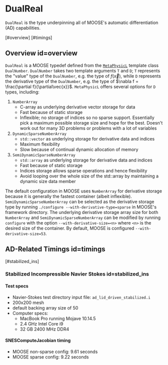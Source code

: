 # DualReal

`DualReal` is the type underpinning all of MOOSE's automatic differentiation (AD)
capabilities.

[#overview]
[#timings]

## Overview id=overview

`DualReal` is a MOOSE typedef defined from the
[`MetaPhysicL`](https://github.com/roystgnr/metaphysicl) template class
`DualNumber`. `DualNumber` takes two template arguments `T` and `D`; `T`
represents the "value" type of the `DualNumber`, e.g. the type of $f(\vec{x})$,
while `D` represents the derivative type of the `DualNumber`, e.g. the type of
$\nabla f = \frac{\partial f}{\partial\vec{x}}$. `MetaPhysicL` offers several
options for `D` types, including:

1. `NumberArray`
    - C-array as underlying derivative vector storage for data
    - Fast because of static storage
    - Inflexible; no storage of indices so no sparse support. Essentially pick a
      maximum possible storage size and hope for the best. Doesn't work out for
      many 3D problems or problems with a lot of variables
2. `DynamicSparseNumberArray`
    - `std::vector` as underlying storage for derivative data and indices
    - Maximum flexibility
    - Slow because of continual dynamic allocation of memory
3. `SemiDynamicSparseNumberArray`
    - `std::array` as underlying storage for derivative data and indices
    - Fast because of static storage
    - Indices storage allows sparse operations and hence flexibility
    - Avoid looping over the whole size of the std::array by
      maintaining a dynamic size data member

The default configuration in MOOSE uses `NumberArray` for derivative storage
because it is generally the fastest container (albeit
inflexible). `SemiDynamicSparseNumberArray` can be selected as the derivative
storage type by running `./configure --with-derivative-type=sparse` in MOOSE's
framework directory. The underlying derivative storage array size for both
`NumberArray` and `SemiDynamicSparseNumberArray` can be modified by running
`configure` with the option `--with-derivative-size=<n>` where `<n>` is the
desired size of the container. By default, MOOSE is configured `--with-derivative-size=53`.

## AD-Related Timings id=timings

[#stabilized_ins]

### Stabilized Incompressible Navier Stokes id=stabilized_ins

#### Test specs

- Navier-Stokes test directory input file: `ad_lid_driven_stabilized.i`
- 200x200 mesh
- default backing array size of 50
- Computer specs:
    - MacBook Pro running Mojave 10.14.5
    - 2.4 GHz Intel Core i9
    - 32 GB 2400 MHz DDR4

#### SNESComputeJacobian timing

- MOOSE non-sparse config: 9.61 seconds
- MOOSE sparse config: 9.22 seconds

